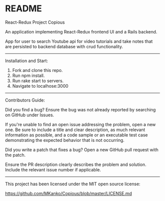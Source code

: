 # README

React-Redux Project Copious

An application implementing React-Redux frontend UI and a Rails backend. 

App for user to search Youtube api for video tutorials and take notes that are persisted to backend database with crud functionality.

_______________________________________________________________________________________________________

Installation and Start:

1) Fork and clone this repo.
2) Run npm install.
3) Run rake start to servers.
4) Navigate to localhose:3000
___________________________________________________________________

Contributors Guide:

Did you find a bug?
Ensure the bug was not already reported by searching on GitHub under Issues.

If you're unable to find an open issue addressing the problem, open a new one. Be sure to include a title and clear description, as much relevant information as possible, and a code sample or an executable test case demonstrating the expected behavior that is not occurring.

Did you write a patch that fixes a bug?
Open a new GitHub pull request with the patch.

Ensure the PR description clearly describes the problem and solution. Include the relevant issue number if applicable.
______________________________________________________________________________________________________________________

This project has been licensed under the MIT open source license:

https://github.com/MKanko/Copious/blob/master/LICENSE.md








